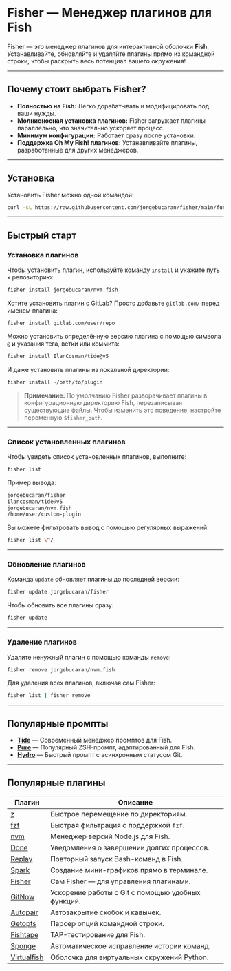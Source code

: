 # Fisher — Менеджер плагинов для Fish

Fisher — это менеджер плагинов для интерактивной оболочки **Fish**. Устанавливайте, обновляйте и удаляйте плагины прямо из командной строки, чтобы раскрыть весь потенциал вашего окружения!

---

## **Почему стоит выбрать Fisher?**

- **Полностью на Fish:** Легко дорабатывать и модифицировать под ваши нужды.
- **Молниеносная установка плагинов:** Fisher загружает плагины параллельно, что значительно ускоряет процесс.
- **Минимум конфигурации:** Работает сразу после установки.
- **Поддержка Oh My Fish! плагинов:** Устанавливайте плагины, разработанные для других менеджеров.

---

## **Установка**

Установить Fisher можно одной командой:
```bash
curl -sL https://raw.githubusercontent.com/jorgebucaran/fisher/main/functions/fisher.fish | source && fisher install jorgebucaran/fisher
```

---

## **Быстрый старт**

### **Установка плагинов**
Чтобы установить плагин, используйте команду `install` и укажите путь к репозиторию:
```bash
fisher install jorgebucaran/nvm.fish
```

Хотите установить плагин с GitLab? Просто добавьте `gitlab.com/` перед именем плагина:
```bash
fisher install gitlab.com/user/repo
```

Можно установить определённую версию плагина с помощью символа `@` и указания тега, ветки или коммита:
```bash
fisher install IlanCosman/tide@v5
```

И даже установить плагины из локальной директории:
```bash
fisher install ~/path/to/plugin
```

> **Примечание:** По умолчанию Fisher разворачивает плагины в конфигурационную директорию Fish, перезаписывая существующие файлы. Чтобы изменить это поведение, настройте переменную `$fisher_path`.

---

### **Список установленных плагинов**
Чтобы увидеть список установленных плагинов, выполните:
```bash
fisher list
```
Пример вывода:
```bash
jorgebucaran/fisher
ilancosman/tide@v5
jorgebucaran/nvm.fish
/home/user/custom-plugin
```

Вы можете фильтровать вывод с помощью регулярных выражений:
```bash
fisher list \^/
```

---

### **Обновление плагинов**
Команда `update` обновляет плагины до последней версии:
```bash
fisher update jorgebucaran/fisher
```
Чтобы обновить все плагины сразу:
```bash
fisher update
```

---

### **Удаление плагинов**
Удалите ненужный плагин с помощью команды `remove`:
```bash
fisher remove jorgebucaran/nvm.fish
```
Для удаления всех плагинов, включая сам Fisher:
```bash
fisher list | fisher remove
```

---

## **Популярные промпты**

- [**Tide**](https://github.com/IlanCosman/tide) — Современный менеджер промптов для Fish.
- [**Pure**](https://github.com/pure-fish/pure/) — Популярный ZSH-промпт, адаптированный для Fish.
- [**Hydro**](https://github.com/jorgebucaran/hydro) — Быстрый промпт с асинхронным статусом Git.

---

## **Популярные плагины**

| **Плагин** | **Описание** |
|------------|--------------|
| [z](https://github.com/jethrokuan/z) | Быстрое перемещение по директориям. |
| [fzf](https://github.com/PatrickF1/fzf.fish) | Быстрая фильтрация с поддержкой `fzf`. |
| [nvm](https://github.com/jorgebucaran/nvm.fish) | Менеджер версий Node.js для Fish. |
| [Done](https://github.com/franciscolourenco/done) | Уведомления о завершении долгих процессов. |
| [Replay](https://github.com/jorgebucaran/replay.fish) | Повторный запуск Bash-команд в Fish. |
| [Spark](https://github.com/jorgebucaran/spark.fish) | Создание мини-графиков прямо в терминале. |
| [Fisher](https://github.com/jorgebucaran/fisher) | Сам Fisher — для управления плагинами. |
| [GitNow](https://github.com/joseluisq/gitnow) | Ускорение работы с Git с помощью удобных функций. |
| [Autopair](https://github.com/jorgebucaran/autopair.fish) | Автозакрытие скобок и кавычек. |
| [Getopts](https://github.com/jorgebucaran/getopts.fish) | Парсер опций командной строки. |
| [Fishtape](https://github.com/jorgebucaran/fishtape) | TAP-тестирование для Fish. |
| [Sponge](https://github.com/meaningful-ooo/sponge) | Автоматическое исправление истории команд. |
| [Virtualfish](https://github.com/adambrenecki/virtualfish) | Оболочка для виртуальных окружений Python. |

